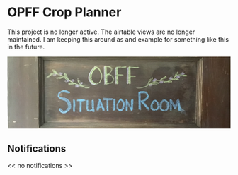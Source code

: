 # OPFF Crop Planner

This project is no longer active.  The airtable views are no longer maintained. I am keeping this around as and example for something like this in the future.

![crop planner](img/garden-planner.jpg)

## Notifications

<< no notifications >>